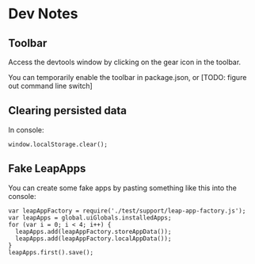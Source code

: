 # Dev Notes

## Toolbar

Access the devtools window by clicking on the gear icon in the toolbar.

You can temporarily enable the toolbar in package.json, or [TODO: figure out command line switch]


## Clearing persisted data
In console:

    window.localStorage.clear();


## Fake LeapApps

You can create some fake apps by pasting something like this into the console:


    var leapAppFactory = require('./test/support/leap-app-factory.js');
    var leapApps = global.uiGlobals.installedApps;
    for (var i = 0; i < 4; i++) {
      leapApps.add(leapAppFactory.storeAppData());
      leapApps.add(leapAppFactory.localAppData());
    }
    leapApps.first().save();

